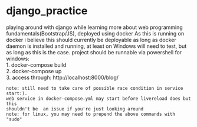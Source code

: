 # django_practice
playing around with django while learning more about web programming fundamentals(Bootstrap/JS), deployed using docker
  As this is running on docker i believe this should currently be deployable as long as docker daemon is installed and running, at least on Windows
  will need to test, but as long as this is the case. project should be runnable via powershell
  for windows:  
    1. docker-compose build   
    2. docker-compose up  
    3. access through: http://localhost:8000/blog/
   
  
    note: still need to take care of possible race condition in service start:).
    web service in docker-compose.yml may start before livereload does but this 
    shouldn't be  an issue if you're just looking around 
    note: for linux, you may need to prepend the above commands with "sudo" 
    
